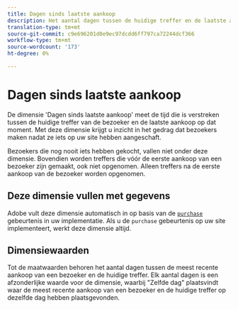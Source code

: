 ```yaml
---
title: Dagen sinds laatste aankoop
description: Het aantal dagen tussen de huidige treffer en de laatste aankoop die ze hebben gedaan.
translation-type: tm+mt
source-git-commit: c9e696201d0e9ec97dcdd6ff797ca72244dcf366
workflow-type: tm+mt
source-wordcount: '173'
ht-degree: 0%

---
```



# Dagen sinds laatste aankoop

De dimensie &#39;Dagen sinds laatste aankoop&#39; meet de tijd die is verstreken tussen de huidige treffer van de bezoeker en de laatste aankoop op dat moment. Met deze dimensie krijgt u inzicht in het gedrag dat bezoekers maken nadat ze iets op uw site hebben aangeschaft.

Bezoekers die nog nooit iets hebben gekocht, vallen niet onder deze dimensie. Bovendien worden treffers die vóór de eerste aankoop van een bezoeker zijn gemaakt, ook niet opgenomen. Alleen treffers na de eerste aankoop van de bezoeker worden opgenomen.

## Deze dimensie vullen met gegevens

Adobe vult deze dimensie automatisch in op basis van de [`purchase`](/help/implement/vars/page-vars/events/event-purchase.md) gebeurtenis in uw implementatie. Als u de `purchase` gebeurtenis op uw site implementeert, werkt deze dimensie altijd.

## Dimensiewaarden

Tot de maatwaarden behoren het aantal dagen tussen de meest recente aankoop van een bezoeker en de huidige treffer. Elk aantal dagen is een afzonderlijke waarde voor de dimensie, waarbij &quot;Zelfde dag&quot; plaatsvindt waar de meest recente aankoop van een bezoeker en de huidige treffer op dezelfde dag hebben plaatsgevonden.
